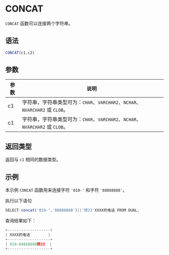 CONCAT 
===========================



`CONCAT` 函数可以连接两个字符串。

语法 
--------------

```javascript
CONCAT(c1,c2)
```



参数 
--------------



| 参数 |                             说明                              |
|----|-------------------------------------------------------------|
| c1 | 字符串，字符串类型可为：`CHAR`、`VARCHAR2`、`NCHAR`、`NVARCHAR2` 或 `CLOB`。 |
| c1 | 字符串，字符串类型可为：`CHAR`、`VARCHAR2`、`NCHAR`、`NVARCHAR2` 或 `CLOB`。 |



返回类型 
----------------

返回与 `c1` 相同的数据类型。

示例 
--------------

本示例 `CONCAT` 函数用来连接字符 `'010-'` 和字符 `'88888888'`。

执行以下语句

```javascript
SELECT concat('010-','88888888')||'转23'XXXX的电话 FROM DUAL;
```



查询结果如下：

```javascript
+-------------------+
| XXXX的电话        |
+-------------------+
| 010-88888888转23  |
+-------------------+
```



